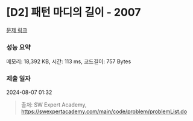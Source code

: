 # [D2] 패턴 마디의 길이 - 2007 

[문제 링크](https://swexpertacademy.com/main/code/problem/problemDetail.do?contestProbId=AV5P1kNKAl8DFAUq) 

### 성능 요약

메모리: 18,392 KB, 시간: 113 ms, 코드길이: 757 Bytes

### 제출 일자

2024-08-07 01:32



> 출처: SW Expert Academy, https://swexpertacademy.com/main/code/problem/problemList.do